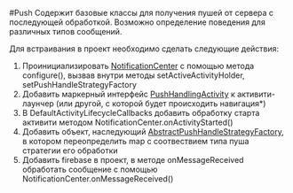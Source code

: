 #Push
Содержит базовые классы для получения пушей от сервера с последующей обработкой. 
Возможно определение поведения для различных типов сообщений.

Для встраивания в проект необходимо сделать следующие действия:
1. Проинициализировать [NotificationCenter](push/src/main/java/ru/surfstudio/android/notification/NotificationCenter.kt)
   с помощью метода configure(), вызвав внутри методы setActiveActivityHolder, setPushHandleStrategyFactory
1. Добавить маркерный интерфейс [PushHandlingActivity](push/src/main/java/ru/surfstudio/android/notification/ui/notification/PushHandlingActivity.kt)
   к активити-лаунчер (или другой, с которой будет происходить навигация*)
1. В DefaultActivityLifecycleCallbacks добавить обработку старта активити методом 
   NotificationCenter.onActivityStarted()
1. Добавить объект, наследующий [AbstractPushHandleStrategyFactory](push/src/main/java/ru/surfstudio/android/notification/ui/notification/AbstractPushHandleStrategyFactory.kt),
   в котором переопределить map c соотвествием типа пуша стратегии его обработки
1. Добавить firebase в проект, в методе onMessageReceived обработать сообщение
   с помощью NotificationCenter.onMessageReceived()